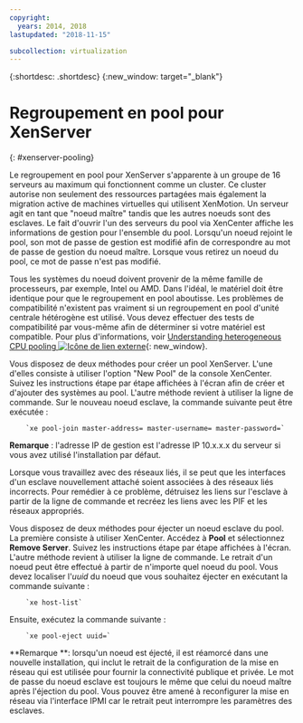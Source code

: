 ```yaml
---
copyright:
  years: 2014, 2018
lastupdated: "2018-11-15"

subcollection: virtualization
---
```


{:shortdesc: .shortdesc}
{:new_window: target="_blank"}

# Regroupement en pool pour XenServer
{: #xenserver-pooling}

Le regroupement en pool pour XenServer s'apparente à un groupe de 16 serveurs au maximum qui fonctionnent comme un cluster. Ce cluster autorise non seulement des ressources partagées mais également la migration active de machines virtuelles qui utilisent XenMotion. Un serveur agit en tant que "noeud maître" tandis que les autres noeuds sont des esclaves. Le fait d'ouvrir l'un des serveurs du pool via XenCenter affiche les informations de gestion pour l'ensemble du pool. Lorsqu'un noeud rejoint le pool, son mot de passe de gestion est modifié afin de correspondre au mot de passe de gestion du noeud maître. Lorsque vous retirez un noeud du pool, ce mot de passe n'est pas modifié. 

Tous les systèmes du noeud doivent provenir de la même famille de processeurs, par exemple, Intel ou AMD. Dans l'idéal, le matériel doit être identique pour que le regroupement en pool aboutisse. Les problèmes de compatibilité n'existent pas vraiment si un regroupement en pool d'unité centrale hétérogène est utilisé. Vous devez effectuer des tests de compatibilité par vous-même afin de déterminer si votre matériel est compatible. Pour plus d'informations, voir [Understanding heterogeneous CPU pooling ![Icône de lien externe](../../icons/launch-glyph.svg "Icône de lien externe")](https://support.citrix.com/article/CTX127059){: new_window}.

Vous disposez de deux méthodes pour créer un pool XenServer. L'une d'elles consiste à utiliser l'option "New Pool" de la console XenCenter. Suivez les instructions étape par étape affichées à l'écran afin de créer et d'ajouter des systèmes au pool. L'autre méthode revient à utiliser la ligne de commande. Sur le nouveau noeud esclave, la commande suivante peut être exécutée : 

        `xe pool-join master-address= master-username= master-password=`

**Remarque** : l'adresse IP de gestion est l'adresse IP 10.x.x.x du serveur si vous avez utilisé l'installation par défaut. 

Lorsque vous travaillez avec des réseaux liés, il se peut que les interfaces d'un esclave nouvellement attaché soient associées à des réseaux liés incorrects. Pour remédier à ce problème, détruisez les liens sur l'esclave à partir de la ligne de commande et recréez les liens avec les PIF et les réseaux appropriés. 

Vous disposez de deux méthodes pour éjecter un noeud esclave du pool. La première consiste à utiliser XenCenter. Accédez à **Pool** et sélectionnez **Remove Server**. Suivez les instructions étape par étape affichées à l'écran. L'autre méthode revient à utiliser la ligne de commande. Le retrait d'un noeud peut être effectué à partir de n'importe quel noeud du pool. Vous devez localiser l'_uuid_ du noeud que vous souhaitez éjecter en exécutant la commande suivante :

        `xe host-list`

Ensuite, exécutez la commande suivante :

        `xe pool-eject uuid=`

**Remarque **: lorsqu'un noeud est éjecté, il est réamorcé dans une nouvelle installation, qui inclut le retrait de la configuration de la mise en réseau qui est utilisée pour fournir la connectivité publique et privée. Le mot de passe du noeud esclave est toujours le même que celui du noeud maître après l'éjection du pool. Vous pouvez être amené à  reconfigurer la mise en réseau via l'interface IPMI car le retrait peut interrompre les paramètres des esclaves. 
